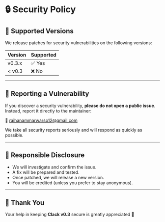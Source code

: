 # 🔒 Security Policy

## 📌 Supported Versions
We release patches for security vulnerabilities on the following versions:

| Version   | Supported          |
|-----------|--------------------|
| v0.3.x    | ✅ Yes              |
| < v0.3    | ❌ No               |

---

## 📣 Reporting a Vulnerability
If you discover a security vulnerability, **please do not open a public issue**.  
Instead, report it directly to the maintainer:

📧 raihanammarwarso12@gmail.com  

We take all security reports seriously and will respond as quickly as possible.

---

## 🔐 Responsible Disclosure
- We will investigate and confirm the issue.  
- A fix will be prepared and tested.  
- Once patched, we will release a new version.  
- You will be credited (unless you prefer to stay anonymous).  

---

## 🙏 Thank You
Your help in keeping **Clack v0.3** secure is greatly appreciated 💙
